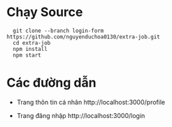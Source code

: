 # Chạy Source

```git
  git clone --branch login-form https://github.com/nguyenduchoa0130/extra-job.git
  cd extra-job
  npm install
  npm start
```

# Các đường dẫn

- Trang thôn tin cá nhân
  http://localhost:3000/profile

- Trang đăng nhập
  http://localhost:3000/login
